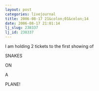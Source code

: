 ```yaml
---
layout: post
categories: livejournal
title: 2006-08-17 21&colon;01&colon;14
date: 2006-08-17 21:01:14
lj_slug: 238337
lj_id: 238337
---
```

I am holding 2 tickets to the first showing of



SNAKES



ON



A



PLANE!
